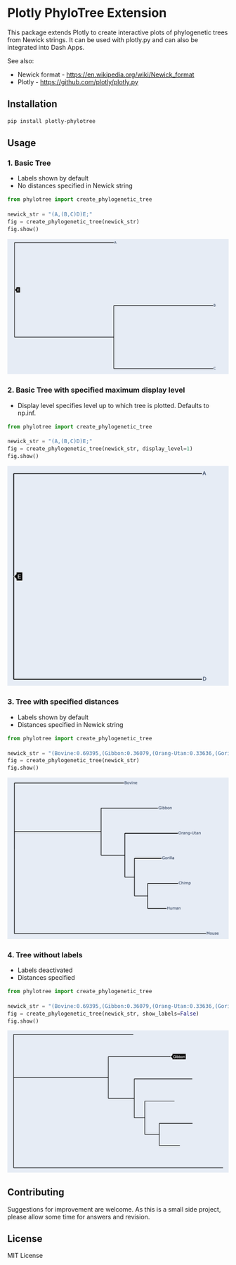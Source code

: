 # Plotly PhyloTree Extension

This package extends Plotly to create interactive plots of phylogenetic trees from Newick strings. It can be used with plotly.py and can also be integrated into Dash Apps.

See also:
- Newick format - https://en.wikipedia.org/wiki/Newick_format
- Plotly - https://github.com/plotly/plotly.py

## Installation

```bash
pip install plotly-phylotree
```

## Usage

### 1. Basic Tree
- Labels shown by default
- No distances specified in Newick string

```python
from phylotree import create_phylogenetic_tree

newick_str = "(A,(B,C)D)E;"
fig = create_phylogenetic_tree(newick_str)
fig.show()
```
![Alt text](/examples/output_images/basic_tree_labels.png "Basic Tree")

### 2. Basic Tree with specified maximum display level
- Display level specifies level up to which tree is plotted. Defaults to np.inf.

```python
from phylotree import create_phylogenetic_tree

newick_str = "(A,(B,C)D)E;"
fig = create_phylogenetic_tree(newick_str, display_level=1)
fig.show()
```

![Alt text](/examples/output_images/basic_tree_display_level.png "Basic Tree with max display level")

### 3. Tree with specified distances
- Labels shown by default
- Distances specified in Newick string

```python
from phylotree import create_phylogenetic_tree

newick_str = "(Bovine:0.69395,(Gibbon:0.36079,(Orang-Utan:0.33636,(Gorilla:0.17147,(Chimp:0.19268,Human:0.11927):0.08386):0.06124):0.15057):0.54939,Mouse:1.21460)"
fig = create_phylogenetic_tree(newick_str)
fig.show()
```
![Alt text](/examples/output_images/mammals_tree_labels.png "Mammals")

### 4. Tree without labels
- Labels deactivated
- Distances specified

```python
from phylotree import create_phylogenetic_tree

newick_str = "(Bovine:0.69395,(Gibbon:0.36079,(Orang-Utan:0.33636,(Gorilla:0.17147,(Chimp:0.19268,Human:0.11927):0.08386):0.06124):0.15057):0.54939,Mouse:1.21460)"
fig = create_phylogenetic_tree(newick_str, show_labels=False)
fig.show()
```
![Alt text](/examples/output_images/mammals_tree_no_labels.png "Mammals without labels")

## Contributing

Suggestions for improvement are welcome. As this is a small side project, please allow some time for answers and revision.

## License

MIT License